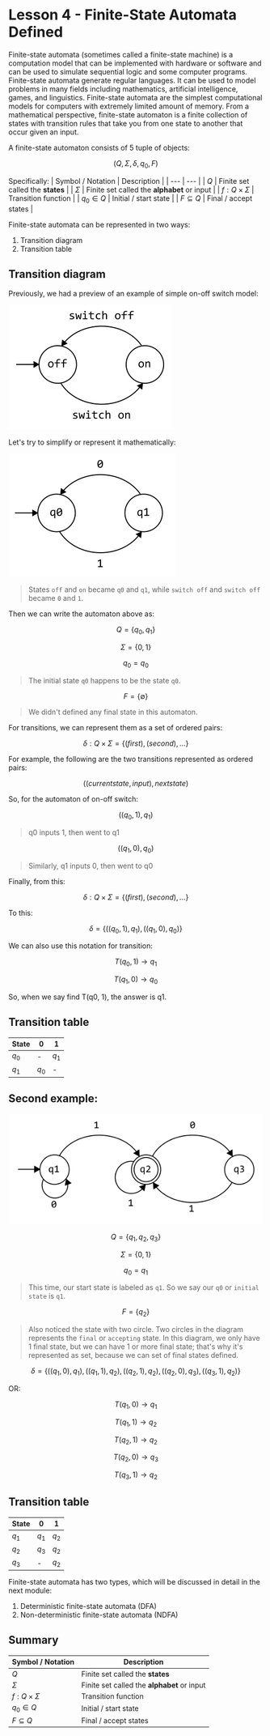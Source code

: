 # Lesson 4 - Finite-State Automata Defined
Finite-state automata (sometimes called a finite-state machine) is a computation model that can be implemented with hardware or software and can be 
used to simulate sequential logic and some computer programs. Finite-state automata generate regular languages. It can be used to model problems in many 
fields including mathematics, artificial intelligence, games, and linguistics. 
Finite-state automata are the simplest computational models for computers with extremely limited amount of memory. From a mathematical perspective, finite-state automaton is a finite collection of states with transition rules that take you from one state to another that occur given an input.

A finite-state automaton consists of 5 tuple of objects:

$$ (Q, \Sigma, \delta, q_0, F)$$

Specifically:
| Symbol / Notation | Description |
| --- | --- |
| $Q$ | Finite set called the **states** |
| $\Sigma$ | Finite set called the **alphabet** or input |
| $f: Q \times \Sigma$ | Transition function |
| $q_0 \in Q$ | Initial / start state |
| $F \subseteq Q$ | Final / accept states |


Finite-state automata can be represented in two ways:
1. Transition diagram
2. Transition table

## Transition diagram
Previously, we had a preview of an example of simple on-off switch model:

![](onoff1.png "")

Let's try to simplify or represent it mathematically:

![](onoff2.png "")

> States `off` and `on` became `q0` and `q1`, while `switch off` and `switch off` became `0` and `1`.

Then we can write the automaton above as:

$$ Q = \lbrace q_0, q_1 \rbrace $$

$$ \Sigma = \lbrace 0, 1 \rbrace $$

$$ q_0 = q_0 $$

> The initial state `q0` happens to be the state `q0`.

$$ F = \lbrace {\emptyset} \rbrace $$

> We didn't defined any final state in this automaton.

For transitions, we can represent them as a set of ordered pairs:

$$ \delta: Q \times \Sigma = \lbrace (first), (second), ... \rbrace $$

For example, the following are the two transitions 
represented as ordered pairs:

$$  ((current state, input), next state) $$

So, for the automaton of on-off switch:

$$  ((q_0, 1), q_1) $$

> q0 inputs 1, then went to q1

$$  ((q_1, 0), q_0) $$

> Similarly, q1 inputs 0, then went to q0

Finally, from this:

$$ \delta: Q \times \Sigma = \lbrace (first), (second), ... \rbrace $$

To this:

$$ \delta = \lbrace ((q_0, 1), q_1),   ((q_1, 0), q_0) \rbrace $$

We can also use this notation for transition:

$$ T(q_0, 1) \rightarrow q_1 $$

$$ T(q_1, 0) \rightarrow q_0 $$

So, when we say find T(q0, 1), the answer is q1.

## Transition table
| State | 0 | 1 |
| --- | --- | --- |
| $q_0$ | - | $q_1$ |
| $q_1$ | $q_0$ | - |


## Second example:

![](2ndex1.png "")

$$ Q = \lbrace q_1, q_2, q_3 \rbrace $$

$$ \Sigma = \lbrace 0, 1 \rbrace $$

$$ q_0 = q_1 $$

> This time, our start state is labeled as `q1`. So we say our `q0` or `initial state` is `q1`.
> 

$$ F = \lbrace {q_2} \rbrace $$

> Also noticed the state with two circle. Two circles in the diagram represents the `final` or `accepting` state. In this diagram, we only have 1 final state, but we can have 1 or more final state; that's why it's represented as set, because we can set of final states defined.
 
$$ \delta = \lbrace ((q_1, 0), q_1),   ((q_1, 1), q_2), ((q_2, 1), q_2), ((q_2, 0), q_3), ((q_3, 1), q_2) \rbrace $$

OR:

$$ T(q_1, 0) \rightarrow q_1 $$

$$ T(q_1, 1) \rightarrow q_2 $$

$$ T(q_2, 1) \rightarrow q_2 $$

$$ T(q_2, 0) \rightarrow q_3 $$

$$ T(q_3, 1) \rightarrow q_2 $$

## Transition table
| State | 0 | 1 |
| --- | --- | --- |
| $q_1$ | $q_1$ | $q_2$ |
| $q_2$ | $q_3$ | $q_2$ |
| $q_3$ | - | $q_2$ |

Finite-state automata has two types, which will be discussed in detail in the next module:
1. Deterministic finite-state automata (DFA)
2. Non-deterministic finite-state automata (NDFA)
   
## **Summary**
| Symbol / Notation | Description |
| --- | --- |
| $Q$ | Finite set called the **states** |
| $\Sigma$ | Finite set called the **alphabet** or input |
| $f: Q \times \Sigma$ | Transition function |
| $q_0 \in Q$ | Initial / start state |
| $F \subseteq Q$ | Final / accept states |
